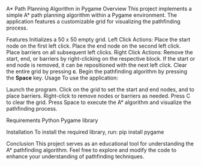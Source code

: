 A* Path Planning Algorithm in Pygame
Overview
This project implements a simple A* path planning algorithm within a Pygame environment. The application features a customizable grid for visualizing the pathfinding process.

Features
Initializes a 50 x 50 empty grid.
Left Click Actions:
Place the start node on the first left click.
Place the end node on the second left click.
Place barriers on all subsequent left clicks.
Right Click Actions:
Remove the start, end, or barriers by right-clicking on the respective block.
If the start or end node is removed, it can be repositioned with the next left click.
Clear the entire grid by pressing **c**.
Begin the pathfinding algorithm by pressing the **Space** key.
Usage
To use the application:

Launch the program.
Click on the grid to set the start and end nodes, and to place barriers.
Right-click to remove nodes or barriers as needed.
Press C to clear the grid.
Press Space to execute the A* algorithm and visualize the pathfinding process.

Requirements
Python
Pygame library

Installation
To install the required library, run:
pip install pygame

Conclusion
This project serves as an educational tool for understanding the A* pathfinding algorithm. Feel free to explore and modify the code to enhance your understanding of pathfinding techniques.
